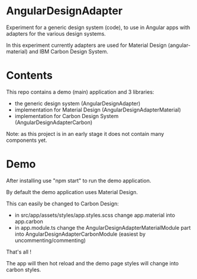 # AngularDesignAdapter

Experiment for a generic design system (code), to use in Angular apps with adapters for the various design systems.

In this experiment currently adapters are used for Material Design (angular-material) and IBM Carbon Design System.

# Contents

This repo contains a demo (main) application and 3 libraries:
- the generic design system (AngularDesignAdapter)
- implementation for Material Design (AngularDesignAdapterMaterial)
- implementation for Carbon Design System (AngularDesignAdapterCarbon)

Note: as this project is in an early stage it does not contain many components yet.

# Demo

After installing use "npm start" to run the demo application.

By default the demo application uses Material Design.

This can easily be changed to Carbon Design:
- in src/app/assets/styles/app.styles.scss change app.material into app.carbon
- in app.module.ts change the AngularDesignAdapterMaterialModule part into AngularDesignAdapterCarbonModule (easiest by uncommenting/commenting)

That's all !

The app will then hot reload and the demo page styles will change into carbon styles.
  

